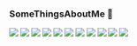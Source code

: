 ### SomeThingsAboutMe 👋

<!--
**milleyin/milleyin** is a ✨ _special_ ✨ repository because its `README.md` (this file) appears on your GitHub profile.

Here are some ideas to get you started:



- 🔭 I’m currently working online Located in Turkey 🇹🇷
- 🌱 I’m currently learning swift
- 👯 I’m looking to collaborate on ...
- 🤔 I’m looking for help with ...
- 💬 Ask me about ...
- 📫 How to reach me: ...
- 😄 Pronouns: ...
- ⚡ Fun fact: ...
-->

![](https://img.shields.io/badge/Math-★★★★☆-brightgreen)   ![](https://img.shields.io/badge/Algorithm-★★★★☆-blue)   ![](https://img.shields.io/badge/systemArchitect-★★★★☆-red)
![](https://img.shields.io/badge/Swift-★★★★☆-orange)    ![](https://img.shields.io/badge/UIKit-★★★★☆-9fc)    ![](https://img.shields.io/badge/Cocoa-★★★★☆-green)   ![](https://img.shields.io/badge/SwiftUI-★★★☆☆-yellow)   ![](https://img.shields.io/badge/php-★★★☆☆-lightgrey)    ![](https://img.shields.io/badge/C++-★★★★☆-586c5c)   ![](https://img.shields.io/badge/Spring-★★★★☆-lightgreen)   ![](https://img.shields.io/badge/DevOps-★★★★☆-ff7249)

